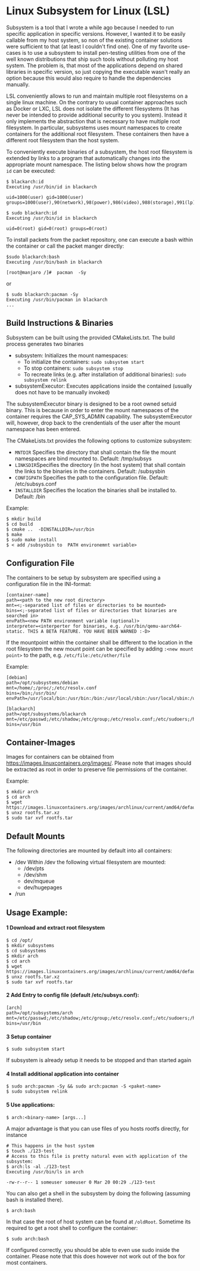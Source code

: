 # Linux Subsystem for Linux (LSL)

Subsystem is a tool that I wrote a while ago because I needed to run specific application in specific versions. However, I wanted it to be easily callable from my host system, so non of the existing container solutions were sufficient to that (at least I couldn't find one). One of my favorite use-cases is to use a subsystem to install pen-testing utilities from one of the well known distributions that ship such tools without polluting my host system. The problem is, that most of the applications depend on shared libraries in specific version, so just copying the executable wasn't really an option because this would also require to handle the dependencies manually.

LSL conveniently allows to run and maintain multiple root filesystems on a single linux machine. On the contrary to usual container approaches such as Docker or LXC, LSL does not isolate the different filesystems (It has never be intended to provide additional security to you system). Instead it only implements the abstraction that is necessary to have multiple root filesystem. In particular, subsystems uses mount namespaces to create containers for the additional root filesystem. These containers then have a different root filesystem than the host system.

To conveniently execute binaries of a subsystem, the host root filesystem is extended by links to a program that automatically changes into the appropriate mount namespace. The listing below shows how the program `id` can be executed:
```
$ blackarch:id
Executing /usr/bin/id in blackarch

uid=1000(user) gid=1000(user) groups=1000(user),90(network),98(power),986(video),988(storage),991(lp),995(audio),998(wheel)

$ sudo blackarch:id
Executing /usr/bin/id in blackarch

uid=0(root) gid=0(root) groups=0(root)
```

To install packets from the packet repository, one can execute a bash within the container or call the packet manger directly:
```
$sudo blackarch:bash
Executing /usr/bin/bash in blackarch

[root@manjaro /]#  pacman  -Sy
```
or
```
$ sudo blackarch:pacman -Sy
Executing /usr/bin/pacman in blackarch
...
```

## Build Instructions & Binaries
Subsystem can be built using the provided CMakeLists.txt. The build process generates two binaries

* subsystem: Initializes the mount namespaces:
	* To initialize the containers: `sudo subsystem start`
	* To stop containers: `sudo subsystem stop`
	* To recreate links (e.g. after installation of additional binaries): `sudo subsystem relink`
* subsystemExecutor: Executes applications inside the contained (usually does not have to be  manually invoked)

The subsystemExecutor binary is designed to be a root owned setuid binary. This is because in order to enter the mount namespaces of the container requires the CAP_SYS_ADMIN capability. The subsystemExecutor will, however, drop back to the crendentials of the user after the mount namespace has been entered.

The CMakeLists.txt provides the following options to customize subsystem:

* `MNTDIR` Specifies the directory that shall contain the file the mount namespaces are bind mounted to. Default: /tmp/subsys
* `LINKSDIR`Specifies the directory (in the host system) that shall contain the links to the binaries in the containers. Default: /subsysbin
* `CONFIGPATH` Specifies the path to the configuration file. Default: /etc/subsys.conf
* `INSTALLDIR` Specifies the location the binaries shall be installed to. Default: /bin

Example:
```
$ mkdir build
$ cd build
$ cmake ..  -DINSTALLDIR=/usr/bin
$ make
$ sudo make install
$ < add /subsysbin to  PATH environemnt variable>
```


## Configuration File
The containers to be setup by subsystem are specified using a configuration file in the INI-format:
```
[container-name]
path=<path to the new root directory>
mnt=<;-separated list of files or directories to be mounted>
bins=<;-separated list of files or directories that binaries are searched in>
envPath=<new PATH environment variable (optional)>
interpreter=<interperter for binaries, e.g. /usr/bin/qemu-aarch64-static. THIS A BETA FEATURE. YOU HAVE BEEN WARNED :-D>
```
If the mountpoint within the container shall be different to the location in the root filesystem the new mount point can be specified by adding `:<new mount point>`  to the path, e.g. `/etc/file:/etc/other/file`

Example:
```
[debian]
path=/opt/subsystems/debian
mnt=/home/;/proc/;/etc/resolv.conf
bins=/bin;/usr/bin/
envPath=/usr/local/bin:/usr/bin:/bin:/usr/local/sbin:/usr/local/sbin:/usr/sbin:/sbin

[blackarch]
path=/opt/subsystems/blackarch
mnt=/etc/passwd;/etc/shadow;/etc/group;/etc/resolv.conf;/etc/sudoers;/home/
bins=/usr/bin
```

## Container-Images

Images for containers can be obtained from <https://images.linuxcontainers.org/images/>. Please note that images should be extracted as root in order to preserve file permissions of the container.

Example:
```
$ mkdir arch
$ cd arch
$ wget https://images.linuxcontainers.org/images/archlinux/current/amd64/default/<BUILDTIME>/rootfs.tar.xz
$ unxz rootfs.tar.xz
$ sudo tar xvf rootfs.tar
```

## Default Mounts
The following directories are mounted by default into all containers:

* /dev
Within /dev the following virtual filesystem are mounted:
	* /dev/pts
	* /dev/shm
	* dev/mqueue
	* dev/hugepages
* /run

## Usage Example:
#### 1 Download and extract root filesystem

```
$ cd /opt/
$ mkdir subsystems
$ cd subsystems
$ mkdir arch
$ cd arch
$ wget https://images.linuxcontainers.org/images/archlinux/current/amd64/default/<BUILDTIME>/rootfs.tar.xz
$ unxz rootfs.tar.xz
$ sudo tar xvf rootfs.tar
```
#### 2 Add Entry to config file (default /etc/subsys.conf):
```
[arch]
path=/opt/subsystems/arch
mnt=/etc/passwd;/etc/shadow;/etc/group;/etc/resolv.conf;/etc/sudoers;/home/
bins=/usr/bin
```

#### 3 Setup container
```
$ sudo subsystem start
```
If subsystem is already setup it needs to be stopped and than started again

#### 4 Install additional application into container
```
$ sudo arch:pacman -Sy && sudo arch:pacman -S <paket-name>
$ sudo subsystem relink
```

#### 5 Use applications:
```
$ arch:<binary-name> [args...]
```
A major advantage is that you can use files of you hosts rootfs directly, for instance
```
# This happens in the host system
$ touch ./123-test
# Access to this file is pretty natural even with application of the subsystem:
$ arch:ls -al ./123-test
Executing /usr/bin/ls in arch

-rw-r--r-- 1 someuser someuser 0 Mar 20 00:29 ./123-test
```

You can also get a shell in the subsystem by doing the following (assuming bash is installed there).
```
$ arch:bash
```
In that case the root of host system can be found at `/oldRoot`. Sometime its required to get a root shell to configure the container:
```
$ sudo arch:bash
```
If configured correctly, you should be able to even use sudo inside the container. Please note that this does however not work out of the box for most containers.
